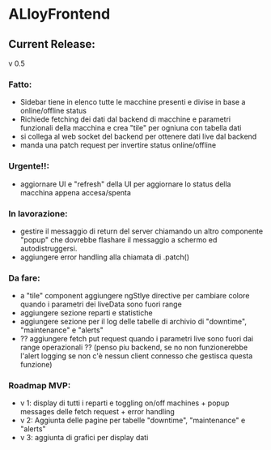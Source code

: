 # ALloyFrontend

## Current Release:
v 0.5
### Fatto:
* Sidebar tiene in elenco tutte le macchine presenti e divise in base a online/offline status
* Richiede fetching dei dati dal backend di macchine e parametri funzionali della macchina e crea "tile" per ogniuna con tabella dati
* si collega al web socket del backend per ottenere dati live dal backend
* manda una patch request per invertire status online/offline

### Urgente!!:
* aggiornare UI e "refresh" della UI per aggiornare lo status della macchina appena accesa/spenta

### In lavorazione:
* gestire il messaggio di return del server chiamando un altro componente "popup" che dovrebbe flashare il messaggio a schermo ed autodistruggersi.
* aggiungere error handling alla chiamata di .patch()


### Da fare:
* a "tile" component aggiungere ngStlye directive per cambiare colore quando i parametri dei liveData sono fuori range
* aggiungere sezione reparti e statistiche
* aggiungere sezione per il log delle tabelle di archivio di "downtime", "maintenance" e "alerts"
* ?? aggiungere fetch put request quando i parametri live sono fuori dai range operazionali ?? (penso piu backend, se no non funzionerebbe l'alert logging se non c'è nessun client connesso che gestisca questa funzione)


### Roadmap MVP:
* v 1: display di tutti i reparti e toggling on/off machines + popup messages delle fetch request + error handling
* v 2: Aggiunta delle pagine per tabelle "downtime", "maintenance" e "alerts"
* v 3: aggiunta di grafici per display dati